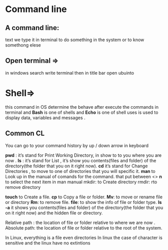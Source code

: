 # Command line
## A command line:
 text we type it in terminal to do something in the system or to know somethong elese
## Open terminal =>
 in windows search write terminal then in title bar open ubuinto
 # Shell=> 
 this command in OS determine the behave  after execute the commands in terminal  and
__Bash__ is  one of shells  and __Echo__  is one of shell uses is used to display  data, variables  and messages .

 ## Common CL
You can  go to your command history by up / down arrow  in keyboard

__pwd__ : it’s stand for Print Working Directory, in show to to you where you are now . 
__ls__ : it’s stand for  List , it’s show you contents(files and folder) of the  directory(the folder that you on it right now). 
__cd__ it’s stand for Change Directories , to move to one of directories that you will specific it.
__man <commandLine>__
to 
Look up in  the manual of comands for the command. that put between <>
__n__
to select the next item in man manual
mkdir: to Create directory 
rmdir: rto remove directory 

__touch__
 to Create a file.
__cp__
 to Copy a file or folder.
__Mv__: to move or rename file or directory
__Rm__:  to remove file.
__file__: to show the info of file or folder type.
 __ls -a__ it shows you contents(files and folder) of the directory(the folder that you on it right now) and the hidden file or directory. 
 
 Relative path : the location of file or folder  relative to where we are now .
 Absolute path: the location of file or folder relative to the root of the system.


 In Linux, everything is a file even directories 
In linux the case of character is sensitive and the linux have no extintions


 
